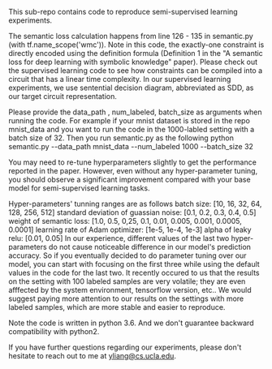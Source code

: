 This sub-repo contains code to reproduce semi-supervised learning experiments.

The semantic loss calculation happens from line 126 - 135 in semantic.py (with tf.name_scope('wmc')). Note in this code, the exactly-one constraint is directly encoded using the definition formula (Definition 1 in the "A semantic loss for deep learning with symbolic knowledge" paper). Please check out the supervised learning code to see how constraints can be compiled into a circuit that has a linear time complexity. In our supervised learning experiments, we use sentential decision diagram, abbreviated as SDD, as our target circuit representation.

Please provide the data_path , num_labeled, batch_size as arguments when running the code. For example if your mnist dataset is stored in the repo mnist_data and you want to run the code in the 1000-labled setting with a batch size of 32. Then you run semantic.py as the following
	python semantic.py --data_path mnist_data --num_labeled 1000 --batch_size 32

You may need to re-tune hyperparameters slightly to get the performance reported in the paper. However, even without any hyper-parameter tuning, you should observe a significant improvement compared with your base model for semi-supervised learning tasks.

Hyper-parameters' tunning ranges are as follows
	batch size: [10, 16, 32, 64, 128, 256, 512]
	standard deviation of guassian noise: [0.1, 0.2, 0.3, 0.4, 0.5]
	weight of semantic loss: [1.0, 0.5, 0,25, 0.1, 0.01, 0.005, 0.001, 0.0005, 0.0001]
	learning rate of Adam optimizer: [1e-5, 1e-4, 1e-3]
	alpha of leaky relu: [0.01, 0.05]
In our experience, different values of the last two hyper-parameters do not cause noticeable difference in our model's prediction accuracy. So if you eventually decided to do parameter tuning over our model, you can start with focusing on the first three while using the default values in the code for the last two. It recently occured to us that the results on the setting with 100 labeled samples are very volatile; they are even afffected by the system environment, tensorflow version, etc.. We would suggest paying more attention to our results on the settings with more labeled samples, which are more stable and easier to reproduce.

Note the code is written in python 3.6. And we don't guarantee backward compatibility with python2. 

If you have further questions regarding our experiments, please don't hesitate to reach out to me at yliang@cs.ucla.edu.
